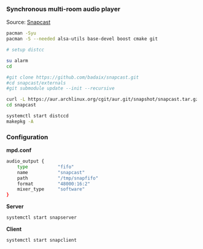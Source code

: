 ### Synchronous multi-room audio player
Source: [Snapcast](https://github.com/badaix/snapcast)
```sh
pacman -Syu
pacman -S --needed alsa-utils base-devel boost cmake git

# setup distcc

su alarm
cd

#git clone https://github.com/badaix/snapcast.git
#cd snapcast/externals
#git submodule update --init --recursive

curl -L https://aur.archlinux.org/cgit/aur.git/snapshot/snapcast.tar.gz | bsdtar xf -
cd snapcast

systemctl start distccd
makepkg -A
```


### Configuration
**mpd.conf**
```sh
audio_output {
	type           "fifo"
	name           "snapcast"
	path           "/tmp/snapfifo"
	format         "48000:16:2"
	mixer_type     "software"
}
```
**Server**
```sh
systemctl start snapserver
```
**Client**
```sh
systemctl start snapclient
```
